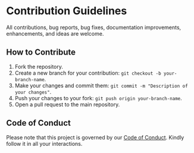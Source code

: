 # Contribution Guidelines

All contributions, bug reports, bug fixes, documentation improvements, enhancements, and ideas are welcome.

## How to Contribute

1. Fork the repository.
2. Create a new branch for your contribution: `git checkout -b your-branch-name`.
3. Make your changes and commit them: `git commit -m "Description of your changes"`.
4. Push your changes to your fork: `git push origin your-branch-name`.
5. Open a pull request to the main repository.

## Code of Conduct

Please note that this project is governed by our [Code of Conduct](CODE_OF_CONDUCT.md). Kindly follow it in all your interactions.


